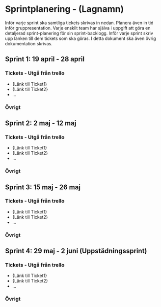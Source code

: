 # Sprintplanering - (Lagnamn)
Inför varje sprint ska samtliga tickets skrivas in nedan. Planera även in tid inför gruppresentation. Varje enskilt team har själva i uppgift att göra en detaljerad sprint-planering för sin sprint-backlogg. Inför varje sprint skriv upp länken till dem tickets som ska göras. I detta dokument ska även övrig dokumentation skrivas.
## Sprint 1: 19 april - 28 april
### Tickets - Utgå från trello
* {Länk till Ticket1}
* {Länk till Ticket2}
* ...
### Övrigt
## Sprint 2: 2 maj - 12 maj
### Tickets - Utgå från trello
* {Länk till Ticket1}
* {Länk till Ticket2}
* ...
### Övrigt
## Sprint 3: 15 maj - 26 maj
### Tickets - Utgå från trello
* {Länk till Ticket1}
* {Länk till Ticket2}
* ...
### Övrigt
## Sprint 4: 29 maj - 2 juni (Uppstädningssprint)
### Tickets - Utgå från trello
* {Länk till Ticket1}
* {Länk till Ticket2}
* ...
### Övrigt

